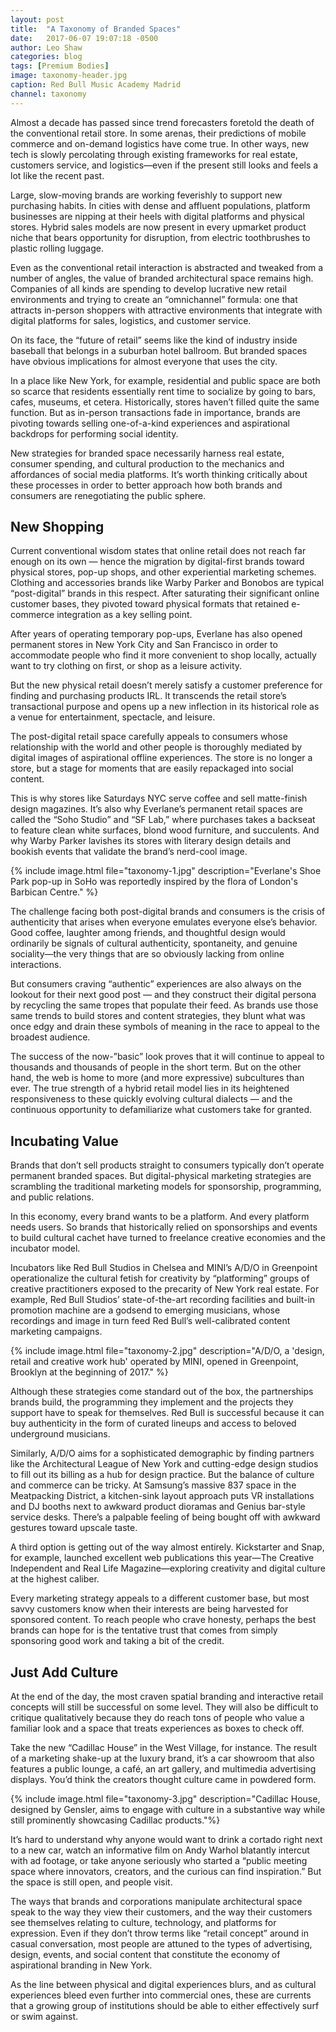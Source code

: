 ```yaml
---
layout: post
title:  "A Taxonomy of Branded Spaces"
date:   2017-06-07 19:07:18 -0500
author: Leo Shaw
categories: blog
tags: [Premium Bodies]
image: taxonomy-header.jpg
caption: Red Bull Music Academy Madrid
channel: taxonomy
---
```

Almost a decade has passed since trend forecasters foretold the death of the conventional retail store. In some arenas, their predictions of mobile commerce and on-demand logistics have come true. In other ways, new tech is slowly percolating through existing frameworks for real estate, customers service, and logistics—even if the present still looks and feels a lot like the recent past.

Large, slow-moving brands are working feverishly to support new purchasing habits. In cities with dense and affluent populations, platform businesses are nipping at their heels with digital platforms and physical stores. Hybrid sales models are now present in every upmarket product niche that bears opportunity for disruption, from electric toothbrushes to plastic rolling luggage.

Even as the conventional retail interaction is abstracted and tweaked from a number of angles, the value of branded architectural space remains high. Companies of all kinds are spending to develop lucrative new retail environments and trying to create an “omnichannel” formula: one that attracts in-person shoppers with attractive environments that integrate with digital platforms for sales, logistics, and customer service.

On its face, the “future of retail” seems like the kind of industry inside baseball that belongs in a suburban hotel ballroom. But branded spaces have obvious implications for almost everyone that uses the city.

In a place like New York, for example, residential and public space are both so scarce that residents essentially rent time to socialize by going to bars, cafes, museums, et cetera. Historically, stores haven’t filled quite the same function. But as in-person transactions fade in importance, brands are pivoting towards selling one-of-a-kind experiences and aspirational backdrops for performing social identity.

New strategies for branded space necessarily harness real estate, consumer spending, and cultural production to the mechanics and affordances of social media platforms. It’s worth thinking critically about these processes in order to better approach how both brands and consumers are renegotiating the public sphere.

## New Shopping

Current conventional wisdom states that online retail does not reach far enough on its own — hence the migration by digital-first brands toward physical stores, pop-up shops, and other experiential marketing schemes. Clothing and accessories brands like Warby Parker and Bonobos are typical “post-digital” brands in this respect. After saturating their significant online customer bases, they pivoted toward physical formats that retained e-commerce integration as a key selling point.

After years of operating temporary pop-ups, Everlane has also opened permanent stores in New York City and San Francisco in order to accommodate people who find it more convenient to shop locally, actually want to try clothing on first, or shop as a leisure activity.

But the new physical retail doesn’t merely satisfy a customer preference for finding and purchasing products IRL. It transcends the retail store’s transactional purpose and opens up a new inflection in its historical role as a venue for entertainment, spectacle, and leisure.

The post-digital retail space carefully appeals to consumers whose relationship with the world and other people is thoroughly mediated by digital images of aspirational offline experiences. The store is no longer a store, but a stage for moments that are easily repackaged into social content.

This is why stores like Saturdays NYC serve coffee and sell matte-finish design magazines. It’s also why Everlane’s permanent retail spaces are called the “Soho Studio” and “SF Lab,” where purchases takes a backseat to feature clean white surfaces, blond wood furniture, and succulents. And why Warby Parker lavishes its stores with literary design details and bookish events that validate the brand’s nerd-cool image.

{% include image.html file="taxonomy-1.jpg" description="Everlane's Shoe Park pop-up in SoHo was reportedly inspired by the flora of London's Barbican Centre." %}

The challenge facing both post-digital brands and consumers is the crisis of authenticity that arises when everyone emulates everyone else’s behavior. Good coffee, laughter among friends, and thoughtful design would ordinarily be signals of cultural authenticity, spontaneity, and genuine sociality—the very things that are so obviously lacking from online interactions.

But consumers craving “authentic” experiences are also always on the lookout for their next good post — and they construct their digital persona by recycling the same tropes that populate their feed. As brands use those same trends to build stores and content strategies, they blunt what was once edgy and drain these symbols of meaning in the race to appeal to the broadest audience.

The success of the now-”basic” look proves that it will continue to appeal to thousands and thousands of people in the short term. But on the other hand, the web is home to more (and more expressive) subcultures than ever. The true strength of a hybrid retail model lies in its heightened responsiveness to these quickly evolving cultural dialects — and the continuous opportunity to defamiliarize what customers take for granted.

## Incubating Value

Brands that don’t sell products straight to consumers typically don’t operate permanent branded spaces. But digital-physical marketing strategies are scrambling the traditional marketing models for sponsorship, programming, and public relations.

In this economy, every brand wants to be a platform. And every platform needs users. So brands that historically relied on sponsorships and events to build cultural cachet have turned to freelance creative economies and the incubator model.

Incubators like Red Bull Studios in Chelsea and MINI’s A/D/O in Greenpoint  operationalize the cultural fetish for creativity by “platforming” groups of creative practitioners exposed to the precarity of New York real estate. For example, Red Bull Studios’ state-of-the-art recording facilities and built-in promotion machine are a godsend to emerging musicians, whose recordings and image in turn feed Red Bull’s well-calibrated content marketing campaigns.

{% include image.html file="taxonomy-2.jpg" description="A/D/O, a 'design, retail and creative work hub' operated by MINI, opened in Greenpoint, Brooklyn at the beginning of 2017." %}

Although these strategies come standard out of the box, the partnerships brands build, the programming they implement and the projects they support have to speak for themselves. Red Bull is successful because it can buy authenticity in the form of curated lineups and access to beloved underground musicians.

Similarly, A/D/O aims for a sophisticated demographic by finding partners like the Architectural League of New York and cutting-edge design studios to fill out its billing as a hub for design practice. But the balance of culture and commerce can be tricky. At Samsung’s massive 837 space in the Meatpacking District, a kitchen-sink layout approach puts VR installations and DJ booths next to awkward product dioramas and Genius bar-style service desks. There’s a palpable feeling of being bought off with awkward gestures toward upscale taste.

A third option is getting out of the way almost entirely. Kickstarter and Snap, for example, launched excellent web publications this year—The Creative Independent and Real Life Magazine—exploring creativity and digital culture at the highest caliber.

Every marketing strategy appeals to a different customer base, but most savvy customers know when their interests are being harvested for sponsored content. To reach people who crave honesty, perhaps the best brands can hope for is the tentative trust that comes from simply sponsoring good work and taking a bit of the credit.

## Just Add Culture

At the end of the day, the most craven spatial branding and interactive retail concepts will still be successful on some level. They will also be difficult to critique qualitatively because they do reach tons of people who value a familiar look and a space that treats experiences as boxes to check off.

Take the new “Cadillac House” in the West Village, for instance. The result of a marketing shake-up at the luxury brand, it’s a car showroom that also features a public lounge, a café, an art gallery, and multimedia advertising displays. You’d think the creators thought culture came in powdered form.

{% include image.html file="taxonomy-3.jpg" description="Cadillac House, designed by Gensler, aims to engage with culture in a substantive way while still prominently showcasing Cadillac products."%}

It’s hard to understand why anyone would want to drink a cortado right next to a new car, watch an informative film on Andy Warhol blatantly intercut with ad footage, or take anyone seriously who started a “public meeting space where innovators, creators, and the curious can find inspiration.” But the space is still open, and people visit.

The ways that brands and corporations manipulate architectural space speak to the way they view their customers, and the way their customers see themselves relating to culture, technology, and platforms for expression. Even if they don’t throw terms like “retail concept” around in casual conversation, most people are attuned to the types of advertising, design, events, and social content that constitute the economy of aspirational branding in New York.

As the line between physical and digital experiences blurs, and as cultural experiences bleed even further into commercial ones, these are currents that a growing group of institutions should be able to either effectively surf or swim against.
